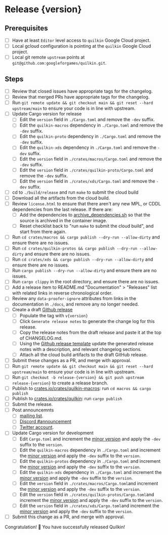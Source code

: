 # Release {version}

## Prerequisites

- [ ] Have at least `Editor` level access to `quilkin` Google Cloud project.
- [ ] Local gcloud configuration is pointing at the `quilkin` Google Cloud project. 
- [ ] Local git remote `upstream` points at `git@github.com:googleforgames/quilkin.git`.

## Steps

- [ ] Review that closed issues have appropriate tags for the changelog.
- [ ] Review that merged PRs have appropriate tags for the changelog.
- [ ] Run `git remote update && git checkout main && git reset --hard upstream/main` to ensure your code is in line
  with upstream.
- [ ] Update Cargo version for release
    - [ ] Edit the `version` field in `./Cargo.toml` and remove the `-dev` suffix.
    - [ ] Edit the `quilkin-macros` dependency in `./Cargo.toml` and remove the `-dev` suffix.
    - [ ] Edit the `quilkin-proto` dependency in `./Cargo.toml` and remove the `-dev` suffix.
    - [ ] Edit the `quilkin-xds` dependency in `./Cargo.toml` and remove the `-dev` suffix.
    - [ ] Edit the `version` field in `./crates/macros/Cargo.toml` and remove the `-dev` suffix.
    - [ ] Edit the `version` field in `./crates/quilkin-proto/Cargo.toml` and remove the `-dev` suffix.
    - [ ] Edit the `version` field in `./crates/xds/Cargo.toml` and remove the `-dev` suffix.
- [ ] cd to `./build/release` and run `make` to submit the cloud build
- [ ] Download all the artifacts from the cloud build.
- [ ] Review `license.html` to ensure that there aren't any new MPL, or CDDL dependencies from the last 
  release. If there are:
    - [ ] Add the dependencies to [archive_dependencies.sh](https://github.com/googleforgames/quilkin/blob/main/build/release/archive_dependencies.sh)
          so that the source is archived in the container image.
    - [ ] Reset checklist back to "run `make` to submit the cloud build", and start from there again.
- [ ] Run `cd crates/macros && cargo publish --dry-run --allow-dirty` and ensure there are no issues.
- [ ] Run `cd crates/quilkin-protos && cargo publish --dry-run --allow-dirty` and ensure there are no issues.
- [ ] Run `cd crates/xds && cargo publish --dry-run --allow-dirty` and ensure there are no issues.
- [ ] Run `cargo publish --dry-run --allow-dirty` and ensure there are no issues.
- [ ] Run `cargo clippy` in the root directory, and ensure there are no issues.
- [ ] Add a release item to README.md "Documentation" > "Releases" list with related links in reverse chronological 
  order.
- [ ] Review any `data-proofer-ignore` attributes from links in the documentation in `./docs`, and remove any no 
  longer needed.
- [ ] Create a draft [Github release](https://github.com/googleforgames/quilkin/releases/new)
    - [ ] Populate the tag with `v{version}`
    - [ ] Click `Generate release notes` to generate the change log for this release.
    - [ ] Copy the release notes from the draft release and paste it at the top of CHANGELOG.md. 
    - [ ] Using the
      [Github release template](https://github.com/googleforgames/quilkin/blob/main/build/templates/github-release.md)
      update the generated release notes with a description, and relevant changelog sections.
    - [ ] Attach all the cloud build artifacts to the draft GitHub release.
- [ ] Submit these changes as a PR, and merge with approval.
- [ ] Run `git remote update && git checkout main && git reset --hard upstream/main` to ensure your code is in line
      with upstream.
- [ ] Run `git checkout -b release-{version} && git push upstream release-{version}` to create a release branch.
- [ ] Publish to [crates.io/crates/quilkin-macros](https://crates.io/crates/quilkin-macros): run `cd macros && cargo publish`
- [ ] Publish to [crates.io/crates/quilkin](https://crates.io/crates/quilkin): run `cargo publish`
- [ ] Submit the release.
- [ ] Post announcemnts
  - [ ] [mailing list](https://groups.google.com/g/quilkin-discuss).
  - [ ] [Discord #announcement](https://discord.com/channels/773975408265134100/879794098721140786) 
  - [ ] [Twitter account](https://twitter.com/quilkindev).
- [ ] Update Cargo version for development
    - [ ] Edit `Cargo.toml` and increment the [minor version](https://semver.org/) and apply the `-dev` suffix to the
       `version`.
    - [ ] Edit the `quilkin-macros` dependency in `./Cargo.toml` and increment the [minor version](https://semver.org/) 
       and apply the `-dev` suffix to the `version`.
    - [ ] Edit the `quilkin-protos` dependency in `./Cargo.toml` and increment the [minor version](https://semver.org/) 
       and apply the `-dev` suffix to the `version`.
    - [ ] Edit the `quilkin-xds` dependency in `./Cargo.toml` and increment the [minor version](https://semver.org/)
      and apply the `-dev` suffix to the `version`.
    - [ ] Edit the `version` field in `./crates/macros/Cargo.toml`and increment the [minor version](https://semver.org/)
       and apply the `-dev` suffix to the `version`.
    - [ ] Edit the `version` field in `./crates/quilkin-protos/Cargo.toml`and increment the [minor version](https://semver.org/)
      and apply the `-dev` suffix to the `version`.
  - [ ] Edit the `version` field in `./crates/xds/Cargo.toml`and increment the [minor version](https://semver.org/)
    and apply the `-dev` suffix to the `version`.
- [ ] Submit this change as a PR, and merge with approval.

Congratulation! 🎉 You have successfully released Quilkin!
